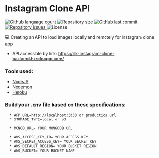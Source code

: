 # Instagram Clone API
<p align="left">
  <img alt="GitHub language count" src="https://img.shields.io/github/languages/count/Relirk/upload-project-backend">

  <img alt="Repository size" src="https://img.shields.io/github/repo-size/Relirk/upload-project-backend">
  
  <a href="https://github.com/Relirk/upload-project-backend/commits/master">
    <img alt="GitHub last commit" src="https://img.shields.io/github/last-commit/Relirk/upload-project-backend">
  </a>

  <a href="https://github.com/Relirk/upload-project-backend/issues">
    <img alt="Repository issues" src="https://img.shields.io/github/issues/Relirk/upload-project-backend">
  </a>

  <img alt="License" src="https://img.shields.io/badge/license-MIT-brightgreen">
</p>

:computer: Creating an API to load images locally and remotely for instagram clone app
* API accessible by link: https://rlk-instagram-clone-backend.herokuapp.com/

### Tools used:
- [NodeJS](https://nodejs.org/en/)
- [Nodemon](https://nodemon.io/)
- [Heroku](https://id.heroku.com/login)

### Build your .env file based on these specifications: 
```sh 
  * APP_URL=http://localhost:3333 or production url
  * STORAGE_TYPE=local or s3

  * MONGO_URL= YOUR MONGODB URL

  * AWS_ACCESS_KEY_ID= YOUR ACCESS KEY
  * AWS_SECRET_ACCESS_KEY= YOUR SECRET KEY
  * AWS_DEFAULT_REGION= YOUR BUCKET REGION
  * AWS_BUCKET= YOUR BUCKET NAME
```


